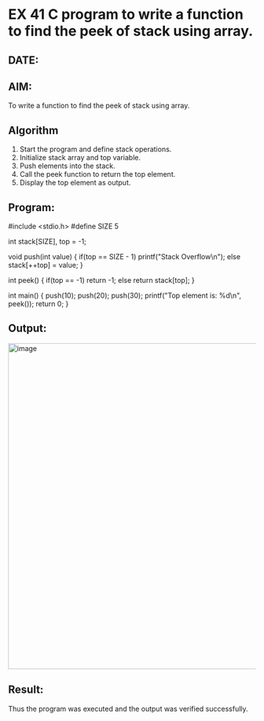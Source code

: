 # EX 41 C program to write a function to find the peek of stack using array.
## DATE:
## AIM:
To write a function to find the peek of stack using array.

## Algorithm
1. Start the program and define stack operations.
2. Initialize stack array and top variable.
3. Push elements into the stack.
4. Call the peek function to return the top element. 
5. Display the top element as output.  

## Program:
#include <stdio.h>
#define SIZE 5

int stack[SIZE], top = -1;

void push(int value) {
    if(top == SIZE - 1)
        printf("Stack Overflow\n");
    else
        stack[++top] = value;
}

int peek() {
    if(top == -1)
        return -1;
    else
        return stack[top];
}

int main() {
    push(10);
    push(20);
    push(30);
    printf("Top element is: %d\n", peek());
    return 0;
}


## Output:

<img width="1453" height="664" alt="image" src="https://github.com/user-attachments/assets/efad75f7-2605-490f-b958-47280a12c17d" />


## Result:
Thus the program was executed and the output was verified successfully.
